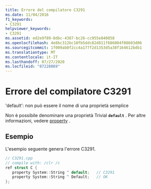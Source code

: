 ```yaml
---
title: Errore del compilatore C3291
ms.date: 11/04/2016
f1_keywords:
- C3291
helpviewer_keywords:
- C3291
ms.assetid: ed2e9f89-8dbc-4387-bc26-cc955e840858
ms.openlocfilehash: 4e8bc312bc10fb5ddc82d811f686004f08603d06
ms.sourcegitcommit: 1f009ab0f2cc4a177f2d1353d5a38f164612bdb1
ms.translationtype: MT
ms.contentlocale: it-IT
ms.lasthandoff: 07/27/2020
ms.locfileid: "87228869"
---
```

# <a name="compiler-error-c3291"></a>Errore del compilatore C3291

'default': non può essere il nome di una proprietà semplice

Non è possibile denominare una proprietà Trivial **`default`** . Per altre informazioni, vedere [property](../../extensions/property-cpp-component-extensions.md) .

## <a name="example"></a>Esempio

L'esempio seguente genera l'errore C3291.

```cpp
// C3291.cpp
// compile with: /clr /c
ref struct C {
   property System::String ^ default;   // C3291
   property System::String ^ Default;   // OK
};
```
